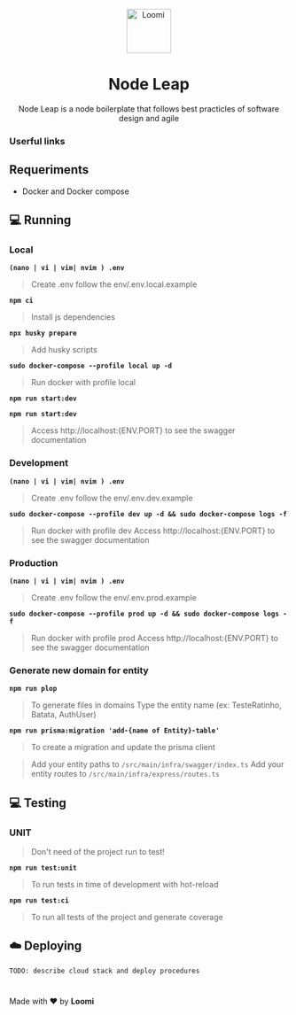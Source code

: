 <p align="center">
  <img src="https://avatars.githubusercontent.com/u/68288528?s=200&v=4" alt="Loomi" width="80" />
</p>

<h1 align="center">Node Leap</h1>

<p align="center">
  Node Leap is a node boilerplate that follows best practicles of software design and agile
</p>

### Userful links

## Requeriments
- Docker and Docker compose

## 💻 Running

### Local

**`(nano | vi | vim| nvim ) .env`**
> Create .env follow the env/.env.local.example

**`npm ci`**
> Install js dependencies

**`npx husky prepare`**
> Add husky scripts

**`sudo docker-compose --profile local up -d`**
> Run docker with profile local

**`npm run start:dev`**

**`npm run start:dev`**
> Access http://localhost:{ENV.PORT} to see the swagger documentation

### Development

**`(nano | vi | vim| nvim ) .env`**
> Create .env follow the env/.env.dev.example

**`sudo docker-compose --profile dev up -d && sudo docker-compose logs -f`**
> Run docker with profile dev
> Access http://localhost:{ENV.PORT} to see the swagger documentation

### Production

**`(nano | vi | vim| nvim ) .env`**
> Create .env follow the env/.env.prod.example

**`sudo docker-compose --profile prod up -d && sudo docker-compose logs -f`**
> Run docker with profile prod
> Access http://localhost:{ENV.PORT} to see the swagger documentation

### Generate new domain for entity
**`npm run plop`**
> To generate files in domains
> Type the entity name (ex: TesteRatinho, Batata, AuthUser)

**`npm run prisma:migration 'add-{name of Entity}-table'`**
> To create a migration and update the prisma client

> Add your entity paths to `/src/main/infra/swagger/index.ts`
> Add your entity routes to `/src/main/infra/express/routes.ts`

## 💻 Testing

### UNIT

> Don't need of the project run to test!

**`npm run test:unit`**
> To run tests in time of development with hot-reload

**`npm run test:ci`**
> To run all tests of the project and generate coverage

## ☁️ Deploying

`TODO: describe cloud stack and deploy procedures`

#
Made with ❤️ by **Loomi**
